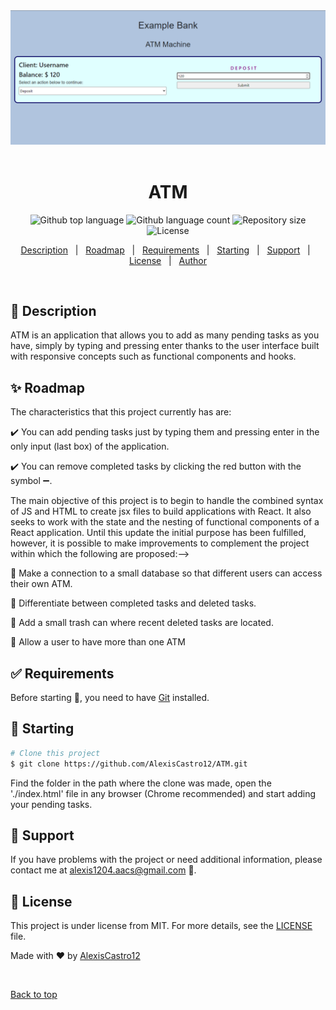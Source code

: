 <div align="center" id="top"> 
  <img src="ATM.png" alt="ATM" />
  &#xa0;
</div>

<h1 align="center">ATM</h1>

<p align="center">
  <img alt="Github top language" src="https://img.shields.io/github/languages/top/AlexisCastro12/ATM?color=56BEB8">

  <img alt="Github language count" src="https://img.shields.io/github/languages/count/AlexisCastro12/ATM?color=56BEB8">

  <img alt="Repository size" src="https://img.shields.io/github/repo-size/AlexisCastro12/ATM?color=56BEB8">

  <img alt="License" src="https://img.shields.io/github/license/AlexisCastro12/ATM?color=56BEB8">
</p>

<p align="center">
  <a href="#dart-description">Description</a> &#xa0; | &#xa0; 
  <a href="#sparkles-roadmap">Roadmap</a> &#xa0; | &#xa0;
  <a href="#white_check_mark-requirements">Requirements</a> &#xa0; | &#xa0;
  <a href="#checkered_flag-starting">Starting</a> &#xa0; | &#xa0;
  <a href="#wrench-support">Support</a> &#xa0; | &#xa0;
  <a href="#memo-license">License</a> &#xa0; | &#xa0;
  <a href="https://github.com/AlexisCastro12" target="_blank">Author</a>
</p>

<br>

## :dart: Description

ATM is an application that allows you to add as many pending tasks as you have, simply by typing and pressing enter thanks to the user interface built with responsive concepts such as functional components and hooks.

## :sparkles: Roadmap

The characteristics that this project currently has are:

:heavy_check_mark: You can add pending tasks just by typing them and pressing enter in the only input (last box) of the application.

:heavy_check_mark: You can remove completed tasks by clicking the red button with the symbol :heavy_minus_sign:.

The main objective of this project is to begin to handle the combined syntax of JS and HTML to create jsx files to build applications with React. It also seeks to work with the state and the nesting of functional components of a React application. Until this update the initial purpose has been fulfilled, however, it is possible to make improvements to complement the project within which the following are proposed:-->

:pushpin: Make a connection to a small database so that different users can access their own ATM.

:pushpin: Differentiate between completed tasks and deleted tasks.

:pushpin: Add a small trash can where recent deleted tasks are located.

:pushpin: Allow a user to have more than one ATM

## :white_check_mark: Requirements

Before starting :checkered_flag:, you need to have [Git](https://git-scm.com) installed.

## :checkered_flag: Starting

```bash
# Clone this project
$ git clone https://github.com/AlexisCastro12/ATM.git

```

Find the folder in the path where the clone was made, open the './index.html' file in any browser (Chrome recommended) and start adding your pending tasks.

## :wrench: Support

If you have problems with the project or need additional information, please contact me at <alexis1204.aacs@gmail.com> :e-mail:.

## :memo: License

This project is under license from MIT. For more details, see the [LICENSE](LICENSE) file.

Made with :heart: by <a href="https://github.com/AlexisCastro12" target="_blank">AlexisCastro12</a>

&#xa0;

<a href="#top">Back to top</a>
